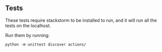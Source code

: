 Tests
-----

These tests require stackstorm to be installed to run, and it will run all the tests on the localhost.

Run them by running:

    python -m unittest discover actions/ 


